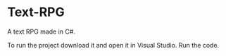 # Text-RPG
A text RPG made in C#.

To run the project download it and open it in Visual Studio. Run the code. 
